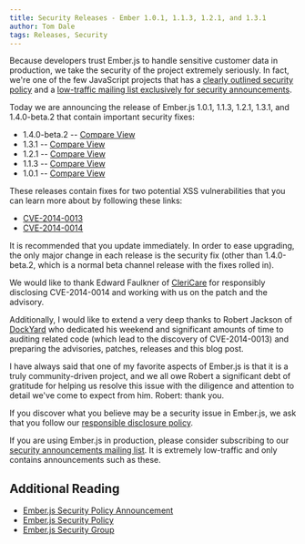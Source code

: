 ```yaml
---
title: Security Releases - Ember 1.0.1, 1.1.3, 1.2.1, and 1.3.1
author: Tom Dale
tags: Releases, Security
---
```


Because developers trust Ember.js to handle sensitive customer data in
production, we take the security of the project extremely seriously.  In
fact, we're one of the few JavaScript projects that has a [clearly
outlined security policy](http://emberjs.com/security/) and a
[low-traffic mailing list exclusively for security
announcements](https://groups.google.com/forum/#!forum/ember-security).

Today we are announcing the release of Ember.js 1.0.1, 1.1.3, 1.2.1,
1.3.1, and 1.4.0-beta.2 that contain important security fixes:

* 1.4.0-beta.2 -- [Compare View](https://github.com/emberjs/ember.js/compare/v1.4.0-beta.1...v1.4.0-beta.2)
* 1.3.1 -- [Compare View](https://github.com/emberjs/ember.js/compare/v1.3.0...v1.3.1)
* 1.2.1 -- [Compare View](https://github.com/emberjs/ember.js/compare/v1.2.0...v1.2.1)
* 1.1.3 -- [Compare View](https://github.com/emberjs/ember.js/compare/v1.1.2...v1.1.3)
* 1.0.1 -- [Compare View](https://github.com/emberjs/ember.js/compare/v1.0.0...v1.0.1)

These releases contain fixes for two potential XSS vulnerabilities that
you can learn more about by following these links:

* [CVE-2014-0013](https://groups.google.com/forum/#!topic/ember-security/2kpXXCxISS4)
* [CVE-2014-0014](https://groups.google.com/forum/#!topic/ember-security/PSE4RzTi6l4)

It is recommended that you update immediately. In order to ease
upgrading, the only major change in each release is the security fix
(other than 1.4.0-beta.2, which is a normal beta channel release with
the fixes rolled in).

We would like to thank Edward Faulkner of [CleriCare](http://clericare.com/)
for responsibly disclosing CVE-2014-0014 and working with us on the patch
and the advisory.

Additionally, I would like to extend a very deep thanks to Robert
Jackson of [DockYard](http://dockyard.com/) who dedicated his weekend
and significant amounts of time to auditing related code (which
lead to the discovery of CVE-2014-0013) and preparing the advisories,
patches, releases and this blog post.

I have always said that one of my favorite aspects of Ember.js is that
it is a truly community-driven project, and we all owe Robert a
significant debt of gratitude for helping us resolve this issue with the
diligence and attention to detail we've come to expect from him. Robert:
thank you.

If you discover what you believe may be a security issue in Ember.js, we
ask that you follow our [responsible disclosure
policy](http://emberjs.com/security/).

If you are using Ember.js in production, please consider subscribing to
our [security announcements mailing
list](https://groups.google.com/forum/#!forum/ember-security).  It is
extremely low-traffic and only contains announcements such as these.

## Additional Reading

* [Ember.js Security Policy Announcement](http://emberjs.com/blog/2013/04/05/announcing-the-ember-security-policy.html)
* [Ember.js Security Policy](http://emberjs.com/security/)
* [Ember.js Security Group](https://groups.google.com/forum/#!forum/ember-security)
